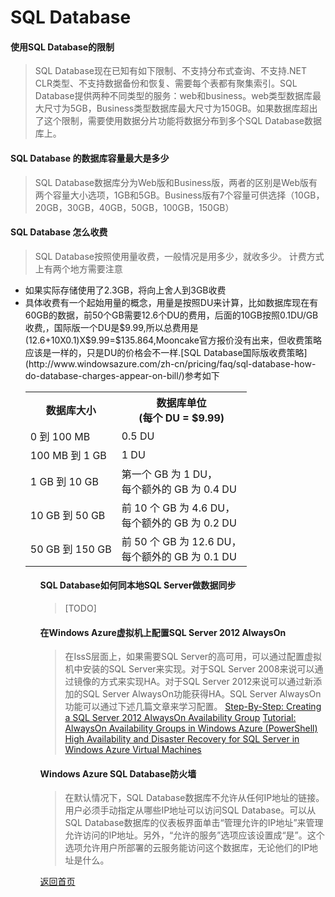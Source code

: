 # SQL Database

#### 使用SQL Database的限制
>SQL Database现在已知有如下限制、不支持分布式查询、不支持.NET CLR类型、不支持数据备份和恢复、需要每个表都有聚集索引。SQL Database提供两种不同类型的服务：web和business。web类型数据库最大尺寸为5GB，Business类型数据库最大尺寸为150GB。如果数据库超出了这个限制，需要使用数据分片功能将数据分布到多个SQL Database数据库上。

#### SQL Database 的数据库容量最大是多少
>SQL Database数据库分为Web版和Business版，两者的区别是Web版有两个容量大小选项，1GB和5GB。Business版有7个容量可供选择（10GB，20GB，30GB，40GB，50GB，100GB，150GB）

#### SQL Database 怎么收费
>SQL Database按照使用量收费，一般情况是用多少，就收多少。
计费方式上有两个地方需要注意
<ul>
<li>如果实际存储使用了2.3GB，将向上舍人到3GB收费</li>
<li>具体收费有一个起始用量的概念，用量是按照DU来计算，比如数据库现在有60GB的数据，前50个GB需要12.6个DU的费用，后面的10GB按照0.1DU/GB收费,，国际版一个DU是$9.99,所以总费用是(12.6+10X0.1)X$9.99=$135.864,Mooncake官方报价没有出来，但收费策略应该是一样的，只是DU的价格会不一样.[SQL Database国际版收费策略](http://www.windowsazure.com/zh-cn/pricing/faq/sql-database-how-do-database-charges-appear-on-bill/)参考如下<table> <tbody> <tr><th>数据库大小</th><th>数据库单位<br>(每个 DU = $9.99)</th></tr> <tr> <td>0 到 100 MB</td> <td>0.5 DU</td> </tr> <tr> <td>100 MB 到 1 GB</td> <td>1 DU</td> </tr> <tr> <td>1 GB 到 10 GB</td> <td>第一个 GB 为 1 DU，<br>每个额外的 GB 为 0.4 DU</td> </tr> <tr> <td>10 GB 到 50 GB</td> <td>前 10 个 GB 为 4.6 DU，<br>每个额外的 GB 为 0.2 DU</td> </tr> <tr> <td>50 GB 到 150 GB</td> <td>前 50 个 GB 为 12.6 DU，<br>每个额外的 GB 为 0.1 DU</td> </tr> </tbody> </table></li><ul>

#### SQL Database如何同本地SQL Server做数据同步
>[TODO]

#### 在Windows Azure虚拟机上配置SQL Server 2012 AlwaysOn
>在IssS层面上，如果需要SQL Server的高可用，可以通过配置虚拟机中安装的SQL Server来实现。对于SQL Server 2008来说可以通过镜像的方式来实现HA。对于SQL Server 2012来说可以通过新添加的SQL Server AlwaysOn功能获得HA。SQL Server AlwaysOn功能可以通过下述几篇文章来学习配置。
>[Step-By-Step: Creating a SQL Server 2012 AlwaysOn Availability Group](http://blogs.technet.com/b/canitpro/archive/2013/08/20/step-by-step-creating-a-sql-server-2012-alwayson-availability-group.aspx)
>[Tutorial: AlwaysOn Availability Groups in Windows Azure (PowerShell)](http://msdn.microsoft.com/en-us/library/windowsazure/jj870963.aspx)
>[High Availability and Disaster Recovery for SQL Server in Windows Azure Virtual Machines](http://msdn.microsoft.com/en-us/library/jj870962.aspx)

#### Windows Azure SQL Database防火墙
>在默认情况下，SQL Database数据库不允许从任何IP地址的链接。用户必须手动指定从哪些IP地址可以访问SQL Database。可以从SQL Database数据库的仪表板界面单击“管理允许的IP地址”来管理允许访问的IP地址。另外，“允许的服务”选项应该设置成“是”。这个选项允许用户所部署的云服务能访问这个数据库，无论他们的IP地址是什么。

[返回首页](</index.md>)